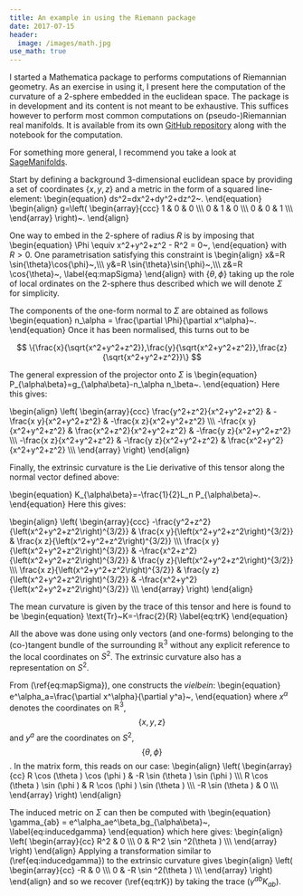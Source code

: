 ```yaml
---
title: An example in using the Riemann package
date: 2017-07-15
header:
  image: /images/math.jpg
use_math: true
---
```


I started a Mathematica package to performs computations of Riemannian geometry. As an exercise in using it, I present here the computation of the curvature of a 2-sphere embedded in the euclidean space. The package is in development and its content is not meant to be exhaustive. This suffices however to perform most common computations on (pseudo-)Riemannian real manifolds. It is available from its own [GitHub repository](https://github.com/jrekier/Riemann) along with the notebook for the computation.

For something more general, I recommend you take a look at [SageManifolds](http://sagemanifolds.obspm.fr/).

Start by defining a background 3-dimensional euclidean space by providing a set of coordinates $\{x,y,z\}$ and a metric in the form of a squared line-element:
\begin{equation}
ds^2=dx^2+dy^2+dz^2~.
\end{equation}
\begin{align}
g=\left(
\begin{array}{ccc}
 1 & 0 & 0 \\\\\\
 0 & 1 & 0 \\\\\\
 0 & 0 & 1 \\\\\\
\end{array}
\right)~.
\end{align}

One way to embed in the 2-sphere of radius $R$ is by imposing that
\begin{equation}
\Phi \equiv x^2+y^2+z^2 - R^2 = 0~,
\end{equation}
with $R>0$. One parametrisation satisfying this constraint is
\begin{align}
x&=R \sin{\theta}\cos{\phi}~,\\\\\\
y&=R \sin{\theta}\sin{\phi}~,\\\\\\
z&=R \cos{\theta}~,
\label{eq:mapSigma}
\end{align}
with $\{\theta, \phi\}$ taking up the role of local ordinates on the 2-sphere thus described which we will denote $\Sigma$ for simplicity.

The components of the one-form normal to $\Sigma$ are obtained as follows
\begin{equation}
n_\alpha = \frac{\partial \Phi}{\partial x^\alpha}~.
\end{equation}
Once it has been normalised, this turns out to be

$$
\{\frac{x}{\sqrt{x^2+y^2+z^2}},\frac{y}{\sqrt{x^2+y^2+z^2}},\frac{z}{\sqrt{x^2+y^2+z^2}}\}
$$

The general expression of the projector onto $\Sigma$ is
\begin{equation}
P_{\alpha\beta}=g_{\alpha\beta}-n_\alpha n_\beta~.
\end{equation}
Here this gives:

\begin{align}
\left(
\begin{array}{ccc}
 \frac{y^2+z^2}{x^2+y^2+z^2} & -\frac{x y}{x^2+y^2+z^2} & -\frac{x
   z}{x^2+y^2+z^2} \\\\\\
 -\frac{x y}{x^2+y^2+z^2} & \frac{x^2+z^2}{x^2+y^2+z^2} & -\frac{y
   z}{x^2+y^2+z^2} \\\\\\
 -\frac{x z}{x^2+y^2+z^2} & -\frac{y z}{x^2+y^2+z^2} &
   \frac{x^2+y^2}{x^2+y^2+z^2} \\\\\\
\end{array}
\right)
\end{align}

Finally, the extrinsic curvature is the Lie derivative of this tensor along the normal vector defined above:

\begin{equation}
K_{\alpha\beta}=-\frac{1}{2}L_n P_{\alpha\beta}~.
\end{equation}
Here this gives:

\begin{align}
\left(
\begin{array}{ccc}
 -\frac{y^2+z^2}{\left(x^2+y^2+z^2\right)^{3/2}} & \frac{x
   y}{\left(x^2+y^2+z^2\right)^{3/2}} & \frac{x
   z}{\left(x^2+y^2+z^2\right)^{3/2}} \\\\\\
 \frac{x y}{\left(x^2+y^2+z^2\right)^{3/2}} &
   -\frac{x^2+z^2}{\left(x^2+y^2+z^2\right)^{3/2}} & \frac{y
   z}{\left(x^2+y^2+z^2\right)^{3/2}} \\\\\\
 \frac{x z}{\left(x^2+y^2+z^2\right)^{3/2}} & \frac{y
   z}{\left(x^2+y^2+z^2\right)^{3/2}} &
   -\frac{x^2+y^2}{\left(x^2+y^2+z^2\right)^{3/2}} \\\\\\
\end{array}
\right)
\end{align}

The mean curvature is given by the trace of this tensor and here is found to be
\begin{equation}
\text{Tr}~K=-\frac{2}{R}
\label{eq:trK}
\end{equation}

All the above was done using only vectors (and one-forms) belonging to the (co-)tangent bundle of the surrounding $\mathbb{R}^3$ without any explicit reference to the local coordinates on $S^2$. The extrinsic curvature also has a representation on $S^2$.

From (\ref{eq:mapSigma}), one constructs the *vielbein*:
\begin{equation}
e^\alpha_a=\frac{\partial x^\alpha}{\partial y^a}~,
\end{equation}
where $x^\alpha$ denotes the coordinates on $\mathbb{R}^3$, $$\{x,y,z\}$$ and $y^a$ are the coordinates on $S^2$, $$\{\theta,\phi\}$$. In the matrix form, this reads on our case:
\begin{align}
\left(
\begin{array}{cc}
 R \cos (\theta ) \cos (\phi ) & -R \sin (\theta ) \sin (\phi ) \\\\\\
 R \cos (\theta ) \sin (\phi ) & R \cos (\phi ) \sin (\theta ) \\\\\\
 -R \sin (\theta ) & 0 \\\\\\
\end{array}
\right)
\end{align}

The induced metric on $\Sigma$ can then be computed with
\begin{equation}
\gamma_{ab} = e^\alpha_ae^\beta_bg_{\alpha\beta}~,
\label{eq:inducedgamma}
\end{equation}
which here gives:
\begin{align}
\left(
\begin{array}{cc}
 R^2 & 0 \\\\\\
 0 & R^2 \sin ^2(\theta ) \\\\\\
\end{array}
\right)
\end{align}
Applying a transformation similar to (\ref{eq:inducedgamma}) to the extrinsic curvature gives
\begin{align}
\left(
\begin{array}{cc}
 -R & 0 \\\\\\
 0 & -R \sin ^2(\theta ) \\\\\\
\end{array}
\right)
\end{align}
and so we recover (\ref{eq:trK}) by taking the trace ($\gamma^{ab}K_{ab}$).
